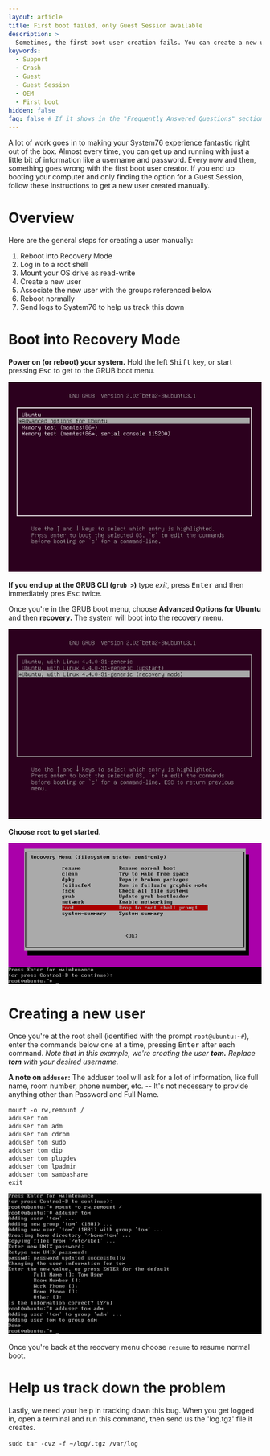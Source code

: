 ```yaml
---
layout: article
title: First boot failed, only Guest Session available
description: >
  Sometimes, the first boot user creation fails. You can create a new user manually following the steps here.
keywords:
  - Support
  - Crash
  - Guest
  - Guest Session
  - OEM
  - First boot
hidden: false
faq: false # If it shows in the "Frequently Answered Questions" section
---
```


A lot of work goes in to making your System76 experience fantastic right out of the box. Almost every time, you can get up and running with just a little bit of information like a username and password. Every now and then, something goes wrong with the first boot user creator. If you end up booting your computer and only finding the option for a Guest Session, follow these instructions to get a new user created manually.

# Overview

Here are the general steps for creating a user manually:

1. Reboot into Recovery Mode
2. Log in to a root shell
3. Mount your OS drive as read-write
4. Create a new user
5. Associate the new user with the groups referenced below
6. Reboot normally
7. Send logs to System76 to help us track this down

# Boot into Recovery Mode

**Power on (or reboot) your system.** Hold the left <kbd>Shift</kbd> key, or start pressing <kbd>Esc</kbd> to get to the GRUB boot menu.

![GRUB menu](/images/oem-firstboot/grub-menu.png)


**If you end up at the GRUB CLI (`grub >`)** type _exit_, press <kbd>Enter</kbd> and then immediately pres <kbd>Esc</kbd> twice.

Once you're in the GRUB boot menu, choose **Advanced Options for Ubuntu** and then **recovery.** The system will boot into the recovery menu.

![Advanced options](/images/oem-firstboot/recovery-mode.png)

**Choose `root` to get started.**

![Recovery menu](/images/oem-firstboot/recovery-menu.png)

# Creating a new user

Once you're at the root shell (identified with the prompt `root@ubuntu:~#`), enter the commands below one at a time, pressing <kbd>Enter</kbd> after each command. _Note that in this example, we're creating the user **tom.** Replace **tom** with your desired username._

**A note on `adduser`:** The adduser tool will ask for a lot of information, like full name, room number, phone number, etc. -- It's not necessary to provide anything other than Password and Full Name.

~~~~
mount -o rw,remount /
adduser tom
adduser tom adm
adduser tom cdrom
adduser tom sudo
adduser tom dip
adduser tom plugdev
adduser tom lpadmin
adduser tom sambashare
exit
~~~~

![Entering commands one at a time](/images/oem-firstboot/commands.png)

Once you're back at the recovery menu choose `resume` to resume normal boot.

# Help us track down the problem

Lastly, we need your help in tracking down this bug. When you get logged in, open a terminal and run this command, then send us the 'log.tgz' file it creates.

`sudo tar -cvz -f ~/log/.tgz /var/log`
